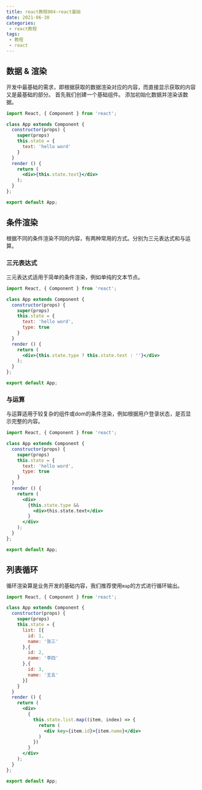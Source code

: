 ```yaml
---
title: react教程004-react基础
date: 2021-06-30
categories:
 - react教程
tags:
 - 教程
 - react
---
```


## 数据 & 渲染
开发中最基础的需求，即根据获取的数据渲染对应的内容，而直接显示获取的内容又是最基础的部分。
首先我们创建一个基础组件。
添加初始化数据并渲染该数据。


```jsx
import React, { Component } from 'react';

class App extends Component {
  constructor(props) {
    super(props)
    this.state = {
      text: 'hello word'
    }
  }
  render () {
    return (
      <div>{this.state.text}</div>
    );
  }
};

export default App;
```

## 条件渲染
根据不同的条件渲染不同的内容，有两种常用的方式。分别为三元表达式和与运算。

### 三元表达式
三元表达式适用于简单的条件渲染，例如单纯的文本节点。
```jsx
import React, { Component } from 'react';

class App extends Component {
  constructor(props) {
    super(props)
    this.state = {
      text: 'hello word',
      type: true
    }
  }
  render () {
    return (
      <div>{this.state.type ? this.state.text : ''}</div>
    );
  }
};

export default App;
```

### 与运算
与运算适用于较复杂的组件或dom的条件渲染，例如根据用户登录状态，是否显示完整的内容。
```jsx
import React, { Component } from 'react';

class App extends Component {
  constructor(props) {
    super(props)
    this.state = {
      text: 'hello word',
      type: true
    }
  }
  render () {
    return (
      <div>
        {this.state.type &&
          <div>this.state.text</div>
        }
      </div>
    );
  }
};

export default App;
```

## 列表循环
循环渲染算是业务开发的基础内容，我们推荐使用`map`的方式进行循环输出。
```jsx
import React, { Component } from 'react';

class App extends Component {
  constructor(props) {
    super(props)
    this.state = {
      list: [{
        id: 1,
        name: '张三'
      },{
        id: 2,
        name: '李四'
      },{
        id: 3,
        name: '王五'
      }]
    }
  }
  render () {
    return (
      <div>
        {
          this.state.list.map((item, index) => {
            return (
              <div key={item.id}>{item.name}</div>
            )
          })
        }
      </div>
    );
  }
};

export default App;
```